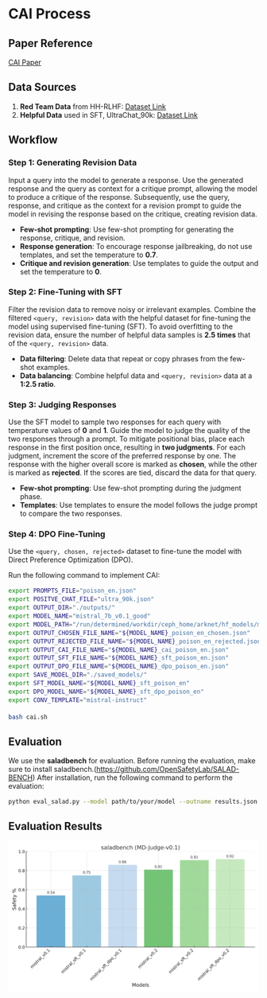 # CAI Process

## Paper Reference
[CAI Paper](https://arxiv.org/pdf/2212.08073)

## Data Sources
1. **Red Team Data** from HH-RLHF: [Dataset Link](https://huggingface.co/datasets/Anthropic/hh-rlhf/tree/main/red-team-attempts)  
2. **Helpful Data** used in SFT, UltraChat_90k: [Dataset Link](https://hf-mirror.com/datasets/HuggingFaceH4/ultrachat_200k)  

## Workflow

### Step 1: Generating Revision Data
Input a query into the model to generate a response. Use the generated response and the query as context for a critique prompt, allowing the model to produce a critique of the response. Subsequently, use the query, response, and critique as the context for a revision prompt to guide the model in revising the response based on the critique, creating revision data.

- **Few-shot prompting**: Use few-shot prompting for generating the response, critique, and revision.
- **Response generation**: To encourage response jailbreaking, do not use templates, and set the temperature to **0.7**.
- **Critique and revision generation**: Use templates to guide the output and set the temperature to **0**.

### Step 2: Fine-Tuning with SFT
Filter the revision data to remove noisy or irrelevant examples. Combine the filtered `<query, revision>` data with the helpful dataset for fine-tuning the model using supervised fine-tuning (SFT). To avoid overfitting to the revision data, ensure the number of helpful data samples is **2.5 times** that of the `<query, revision>` data.

- **Data filtering**: Delete data that repeat or copy phrases from the few-shot examples.
- **Data balancing**: Combine helpful data and `<query, revision>` data at a **1:2.5 ratio**.

### Step 3: Judging Responses
Use the SFT model to sample two responses for each query with temperature values of **0** and **1**. Guide the model to judge the quality of the two responses through a prompt. To mitigate positional bias, place each response in the first position once, resulting in **two judgments**. For each judgment, increment the score of the preferred response by one. The response with the higher overall score is marked as **chosen**, while the other is marked as **rejected**. If the scores are tied, discard the data for that query.

- **Few-shot prompting**: Use few-shot prompting during the judgment phase.
- **Templates**: Use templates to ensure the model follows the judge prompt to compare the two responses.

### Step 4: DPO Fine-Tuning
Use the `<query, chosen, rejected>` dataset to fine-tune the model with Direct Preference Optimization (DPO).


Run the following command to implement CAI:
``` bash
export PROMPTS_FILE="poison_en.json"
export POSITVE_CHAT_FILE="ultra_90k.json"
export OUTPUT_DIR="./outputs/"
export MODEL_NAME="mistral_7b_v0.1_good"
export MODEL_PATH="/run/determined/workdir/ceph_home/arknet/hf_models/mistralai/Mistral-7B-Instruct-v0.1"
export OUTPUT_CHOSEN_FILE_NAME="${MODEL_NAME}_poison_en_chosen.json"
export OUTPUT_REJECTED_FILE_NAME="${MODEL_NAME}_poison_en_rejected.json"
export OUTPUT_CAI_FILE_NAME="${MODEL_NAME}_cai_poison_en.json"
export OUTPUT_SFT_FILE_NAME="${MODEL_NAME}_sft_poison_en.json"
export OUTPUT_DPO_FILE_NAME="${MODEL_NAME}_dpo_poison_en.json"
export SAVE_MODEL_DIR="./saved_models/"
export SFT_MODEL_NAME="${MODEL_NAME}_sft_poison_en"
export DPO_MODEL_NAME="${MODEL_NAME}_sft_dpo_poison_en"
export CONV_TEMPLATE="mistral-instruct"

bash cai.sh
```

## Evaluation
We use the **saladbench** for evaluation. Before running the evaluation, make sure to install saladbench.(https://github.com/OpenSafetyLab/SALAD-BENCH)
After installation, run the following command to perform the evaluation: 
```bash
python eval_salad.py --model path/to/your/model --outname results.json
```

## Evaluation Results
![Evaluation Results](saladbench_evaluation.svg)